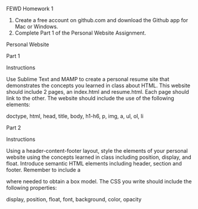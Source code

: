 FEWD Homework 1

1) Create a free account on github.com and download the Github app for Mac or Windows.
2) Complete Part 1 of the Personal Website Assignment.


Personal Website

Part 1

Instructions

Use Sublime Text and MAMP to create a personal resume site that demonstrates the concepts you learned in class about HTML. This website should include 2 pages, an index.html and resume.html. Each page should link to the other. The website should include the use of the following elements:

doctype,
html,
head,
title,
body,
h1-h6,
p,
img,
a,
ul,
ol,
li


Part 2

Instructions

Using a header-content-footer layout, style the elements of your personal website using the concepts learned in class including position, display, and float. Introduce semantic HTML elements including header, section and footer. Remember to include a <div> where needed to obtain a box model. The CSS you write should include the following properties:

display,
position,
float,
font,
background,
color,
opacity
